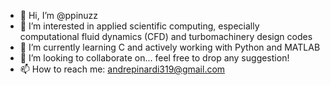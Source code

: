 - 👋 Hi, I’m @ppinuzz
- 👀 I’m interested in applied scientific computing, especially computational fluid dynamics (CFD) and turbomachinery design codes
- 🌱 I’m currently learning C and actively working with Python and MATLAB
- 💞️ I’m looking to collaborate on... feel free to drop any suggestion!
- 📫 How to reach me: andrepinardi319@gmail.com

<!---
ppinuzz/ppinuzz is a ✨ special ✨ repository because its `README.md` (this file) appears on your GitHub profile.
You can click the Preview link to take a look at your changes.
--->
